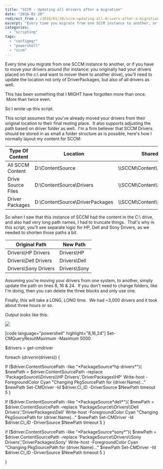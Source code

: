 ```yaml
---
title: "SCCM - Updating all drivers after a migration"
date: "2016-01-20"
redirect_from : /2016/01/20/sccm-updating-all-drivers-after-a-migration
excerpt: "Every time you migrate from one SCCM instance to another, or if you have to move your drivers around (for instance: you originally had your drivers placed on the c:\\ and want to mover them to another drive), you'll need to update the location not only of DriverPackages, but also of all drivers as well.  This post provides a powershell script to make this easy!"
categories: 
  - "scripting"
tags: 
  - "configmgr"
  - "powershell"
  - "sccm"
---
```


Every time you migrate from one SCCM instance to another, or if you have to move your drivers around (for instance: you originally had your drivers placed on the c:\\ and want to mover them to another drive), you'll need to update the location not only of DriverPackages, but also of all drivers as well.

This has been something that I MIGHT have forgotten more than once.  More than twice even.

So I wrote up this script.

This script assumes that you've already moved your drivers from their original location to their final resting place.  It also supports adjusting the path based on driver folder as well.  I'm a firm believer that SCCM Drivers should be stored in as small a folder structure as is possible, here's how I normally layout my content for SCCM:

| Type Of Content | Location | Shared Path |
| --- | --- | --- |
| All SCCM Content | D:\\ContentSource | \\\\SCCM\\Content\\ |
| Drive Source Files | D:\\ContentSource\\Drivers | \\\\SCCM\\Content\\Drivers |
| Driver Packages | D:\\ContentSource\\DriverPackages | \\\\SCCM\\Content\\DriverPackages |

So when I saw that this instance of SCCM had the content in the C:\\ drive, and also had very long path names, I had to truncate things.  That's why in this script, you'll see separate logic for HP, Dell and Sony Drivers, as we needed to shorten those paths a bit.

| Original Path | New Path |
| --- | --- |
| Drivers\\HP Drivers | Drivers\\HP |
| Drivers\\Dell Drivers | Drivers\\Dell |
| Drivers\\Sony Drivers | Drivers\\Sony |

Assuming you're moving your drivers from one system, to another, simply update the path on lines 8, 16 & 24.  If you don't need to change folders, like I'm doing, then you can delete the three blocks and only use one.

Finally, this will take a LONG, LONG time.  We had ~3,000 drivers and it took about three hours or so.

Output looks like this:

![](../assets/images/2016/01/https://foxdeploy.files.wordpress.com/2016/01/img_3827.jpg)

\[code language="powershell" highlight="8,16,24"\] Set-CMQueryResultMaximum -Maximum 5000

$drivers = get-cmdriver

foreach ($driver in ($drivers)) {

If ($driver.ContentSourcePath -like &quot;\*PackageSource\*hp drivers\*&quot;){ $newPath = $driver.ContentSourcePath -replace 'PackageSource\\\\Drivers\\\\HP Drivers','DriverPackages\\HP' Write-host -ForegroundColor Cyan &quot;Changing PkgSourcePath for $($driver.Name)...&quot; $newPath Set-CMDriver -Id $driver.CI\_ID -DriverSource $NewPath timeout 5 }

If ($driver.ContentSourcePath -like &quot;\*PackageSource\*dell\*&quot;){ $newPath = $driver.ContentSourcePath -replace 'PackageSource\\\\Drivers\\\\Dell Drivers','DriverPackages\\Dell' Write-host -ForegroundColor Cyan &quot;Changing PkgSourcePath for $($driver.Name)...&quot; $newPath Set-CMDriver -Id $driver.CI\_ID -DriverSource $NewPath timeout 5 }

if ($driver.ContentSourcePath -like &quot;\*PackageSource\*sony\*&quot;){ $newPath = $driver.ContentSourcePath -replace 'PackageSource\\\\Drivers\\\\Sony Drivers','DriverPackages\\Sony' Write-host -ForegroundColor Cyan &quot;Changing PkgSourcePath for $($driver.Name)...&quot; $newPath Set-CMDriver -Id $driver.CI\_ID -DriverSource $NewPath timeout 5 }

} 
```
